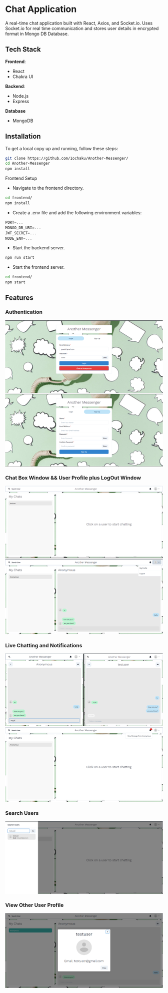 # Chat Application

A real-time chat application built with React, Axios, and Socket.io.
Uses Socket.io for real time communication and stores user details in encrypted format in Mongo DB Database.

## Tech Stack

**Frontend**:
- React
- Chakra UI
  
**Backend**:
- Node.js
- Express

**Database**
- MongoDB

## Installation

To get a local copy up and running, follow these steps:

```bash
git clone https://github.com/1ochaku/Another-Messenger/
cd Another-Messenger
npm install
```


Frontend Setup
- Navigate to the frontend directory.
```bash
cd frontend/
npm install
```

- Create a .env file and add the following environment variables:
```js
PORT=...
MONGO_DB_URI=...
JWT_SECRET=...
NODE_ENV=...
```

- Start the backend server.
```bash
npm run start
```

- Start the frontend server.
```bash
cd frontend/
npm start
```
## Features
### Authentication

![](https://github.com/1ochaku/Another-Messenger/blob/main/ScreenShots/Login.png)
![](https://github.com/1ochaku/Another-Messenger/blob/main/ScreenShots/SignUp.png)

### Chat Box Window && User Profile plus LogOut Window

![](https://github.com/1ochaku/Another-Messenger/blob/main/ScreenShots/Chat%20Window.png)
![](https://github.com/1ochaku/Another-Messenger/blob/main/ScreenShots/UserProfile%26Logout.png)

### Live Chatting and Notifications

![](https://github.com/1ochaku/Another-Messenger/blob/main/ScreenShots/Live%20Chat%20and%20Typing%20Indicator.png)
![](https://github.com/1ochaku/Another-Messenger/blob/main/ScreenShots/Notifications.png)

### Search Users

![](https://github.com/1ochaku/Another-Messenger/blob/main/ScreenShots/Search%20Tab.png)

### View Other User Profile

![](https://github.com/1ochaku/Another-Messenger/blob/main/ScreenShots/Profile.png)


